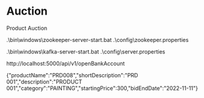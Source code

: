 # Auction
Product Auction

.\bin\windows\zookeeper-server-start.bat .\config\zookeeper.properties

.\bin\windows\kafka-server-start.bat .\config\server.properties

http://localhost:5000/api/v1/openBankAccount

  {"productName":"PRD008","shortDescription":"PRD 001","description":"PRODUCT 001","category":"PAINTING","startingPrice":300,"bidEndDate":"2022-11-11"}
